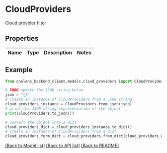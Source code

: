 # CloudProviders

Cloud provider filter

## Properties

Name | Type | Description | Notes
------------ | ------------- | ------------- | -------------

## Example

```python
from onelens_backend_client.models.cloud_providers import CloudProviders

# TODO update the JSON string below
json = "{}"
# create an instance of CloudProviders from a JSON string
cloud_providers_instance = CloudProviders.from_json(json)
# print the JSON string representation of the object
print(CloudProviders.to_json())

# convert the object into a dict
cloud_providers_dict = cloud_providers_instance.to_dict()
# create an instance of CloudProviders from a dict
cloud_providers_form_dict = cloud_providers.from_dict(cloud_providers_dict)
```
[[Back to Model list]](../README.md#documentation-for-models) [[Back to API list]](../README.md#documentation-for-api-endpoints) [[Back to README]](../README.md)


